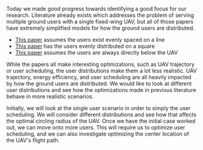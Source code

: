 Today we made good progress towards identifying a good focus for our research. Literature already exists which addresses the problem of serving multiple ground users with a single fixed-wing UAV, but all of those papers have extremely simplified models for how the ground users are distributed.

- [This paper](https://ieeexplore.ieee.org/stamp/stamp.jsp?arnumber=7556368&casa_token=tMtVRpL6vgUAAAAA:EKLalXXrTWcspFFjAmWrzapzRIiaVT5KnakwMnQALb8GPeigT3Az_gaUR4mSVthJwmYWrlH0zCQ&tag=1) assumes the users exist evenly spaced on a line
- [This paper](https://ieeexplore.ieee.org/stamp/stamp.jsp?arnumber=9057370) has the users evenly distributed on a square
- [This paper](https://pdf.sciencedirectassets.com/274151/1-s2.0-S1000936122X0006X/1-s2.0-S1000936121004349/main.pdf?X-Amz-Security-Token=IQoJb3JpZ2luX2VjEMH%2F%2F%2F%2F%2F%2F%2F%2F%2F%2FwEaCXVzLWVhc3QtMSJHMEUCIQC70%2Fw7WR84fFaLD%2Frruvu5d0kdcPIH9AHQw5TtIe9dJwIgOVoyg9giHnXMo3paoy%2BjXFPKmCZpauGSUHDENANsxiIquwUIqf%2F%2F%2F%2F%2F%2F%2F%2F%2F%2FARAFGgwwNTkwMDM1NDY4NjUiDMcRGDdU4d2JbGIXMSqPBVN6Ef6bzMmTcqB6lroom9rrMpahRpn5BRcjj3bRMJL6q3qdVmUaKfjlsCHWu5DFlvZHiMsltutKYjlH%2BE5k2YhiFMRZ%2Fl8%2F41%2FDlngSW2ohO56ms%2BoVm5JXfq6IAmn%2Beb6pQ4XYFKbZEtNPOddR1FscsjifEHdyueEWyBw4QCkB%2F3UPJhtLfqO1VbrEyL0Xb2BiOl%2FttjkGiePYwfTyqMLDBpNlA1sn3%2Bgz9YhbuBl7RF2WnyAHe6GZZmh24MhFQ9DNM42P2QAj%2B4EPgzvZ491TIV4NvYoWcv%2FlIvB%2FcOIfHOwRviWH6D%2BEGwMh678AWThEqZZJhPx%2F7LPMACbVzUiDd979ZCsHWBTuKjCF%2Fk%2B91JuqCU%2BicKco%2FvgLcJt0deahRUOdH6wvMJmHUf1NgoWnEEvH81O3jKBGZh9EKzfP0f55XiGswIMDLOR%2FaUs6ZE7U16MRrDXKXbB8pa035%2BW1iuawnL2p7ZtsCPVuYllzST%2FxYcRwFWL7YPjhMK2dekwmWw42oVQMY6nixru7jel2U1n2DZMsJ5i3a2J2WyhlMC%2Bz%2B2GvfEq%2F1m3Ct%2FM%2FUnAwz9lIZtbr2bzVKNQ4PVQH9zNWMIOKzJd%2B8qkby15ryKd2l65CaGOo%2F70o%2FOUuqLMrD3Zi5FQfDmjB9yFyXRDw%2FrJ%2Fmep%2BnwF%2FiqNa%2FQt1pA1i9bZr4EG3Ih3apMBndvpU9pcChZ59dd1fl3jHYrujoWfVkZJKSXB6KJvCww9JK%2BZw5rc7DrkJwei9rVwZefIlUGlGcNdEqss6ho0wplmx0WMmiRm4%2Bw%2F6dGvOTIjSYjL3tlsKh1%2FgbuPZSNUrEt5%2FpxZizgPkpuJvFwKZHE40s41ABz5YCsyl20Q6UdkwuOrQwgY6sQHfh%2Fan5DIFINLTvJZxrYNHVpsz9x4IrV8m9V0ixNT4xjUOZhLDpiZ8K%2F9d9KELedt1cdBYZ8RZknnhKxrod7yBGyqLreimlrp5UOa0rxDtQvDRE%2F7a%2BHoF6yEBm6PFdYtaJKoax8544D5tYPJZu95%2BA91H0NC0USucazLLpYQqqnvG8EQJrhUnWBe1vwJcTdn5%2FFPDGlarkvlp2K2RVRx1nBmlct7f3dHVws6fJPLS78E%3D&X-Amz-Algorithm=AWS4-HMAC-SHA256&X-Amz-Date=20250619T171441Z&X-Amz-SignedHeaders=host&X-Amz-Expires=300&X-Amz-Credential=ASIAQ3PHCVTYVI7S4CJV%2F20250619%2Fus-east-1%2Fs3%2Faws4_request&X-Amz-Signature=b2d5b9808e49adfbd080c646709e457e4597553a941eceb918ad58d6aad9f4e4&hash=09fe708b90141761f8dc9976f203bcb735747fb2769c75448d219e77c7280811&host=68042c943591013ac2b2430a89b270f6af2c76d8dfd086a07176afe7c76c2c61&pii=S1000936121004349&tid=spdf-d92d0f8c-c0b2-4f27-ad1e-67f29169eb1e&sid=33ef01f3902bf3429608b7b481cbf5542e15gxrqa&type=client&tsoh=d3d3LnNjaWVuY2VkaXJlY3QuY29t&rh=d3d3LnNjaWVuY2VkaXJlY3QuY29t&ua=13175955535707065656&rr=9524aa0939542b86&cc=us) assumes the users are always directly below the UAV

While the papers all make interesting optimizations, such as UAV trajectory or user scheduling, the user distributions make them a lot less realistic. UAV trajectory, energy efficiency, and user scheduling are all heavily impacted by how the ground users are distributed. We would like to look at different user distributions and see how the optimizations made in previous literature behave in more realistic scenarios.

Initially, we will look at the single user scenario in order to simply the user scheduling. We will consider different distributions and see how that affects the optimal circling radius of the UAV. Once we have the initial case worked out, we can move onto more users. This will require us to optimize user scheduling, and we can also investigate optimizing the center location of the UAV's flight path.
